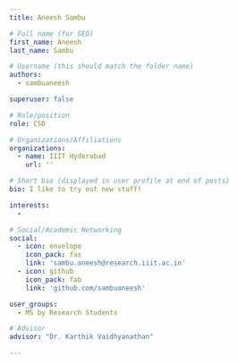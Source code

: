 ```yaml
---
title: Aneesh Sambu

# Full name (for SEO)
first_name: Aneesh
last_name: Sambu

# Username (this should match the folder name)
authors:
  - sambuaneesh

superuser: false

# Role/position
role: CSD

# Organizations/Affiliations
organizations:
  - name: IIIT Hyderabad
    url: ''

# Short bio (displayed in user profile at end of posts)
bio: I like to try out new stuff!

interests:
  - 

# Social/Academic Networking
social:
  - icon: envelope
    icon_pack: fas
    link: 'sambu.aneesh@research.iiit.ac.in'
  - icon: github
    icon_pack: fab
    link: 'github.com/sambuaneesh'

user_groups:
  - MS by Research Students

# Advisor
advisor: "Dr. Karthik Vaidhyanathan"

---
```



